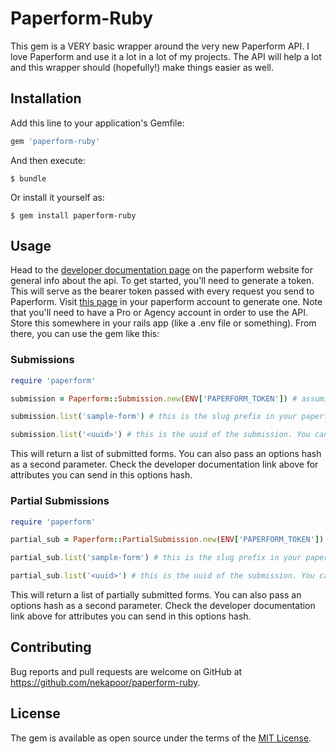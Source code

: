 # Paperform-Ruby

This gem is a VERY basic wrapper around the very new Paperform API. I love Paperform and use it a lot in a lot of my projects. The API will help a lot and this wrapper should (hopefully!) make things easier as well.

## Installation

Add this line to your application's Gemfile:

```ruby
gem 'paperform-ruby'
```

And then execute:

    $ bundle

Or install it yourself as:

    $ gem install paperform-ruby

## Usage

Head to the [developer documentation page](https://paperform.co/developer/api-v1-documentation/) on the paperform website for general info about the api. To get started, you'll need to generate a token. This will serve as the bearer token passed with every request you send to Paperform. Visit [this page](https://paperform.co/account/developer) in your paperform account to generate one. Note that you'll need to have a Pro or Agency account in order to use the API. Store this somewhere in your rails app (like a .env file or something). From there, you can use the gem like this:

### Submissions

```ruby
require 'paperform'

submission = Paperform::Submission.new(ENV['PAPERFORM_TOKEN']) # assuming I stored my paperform token in the env variable PAPERFORM_TOKEN

submission.list('sample-form') # this is the slug prefix in your paperform url. Ie, sample-form.paperform.co.

submission.list('<uuid>') # this is the uuid of the submission. You can find this value for a given submission in your paperform account

```

This will return a list of submitted forms. You can also pass an options hash as a second parameter. Check the developer documentation link above for attributes you can send in this options hash.


### Partial Submissions

```ruby
require 'paperform'

partial_sub = Paperform::PartialSubmission.new(ENV['PAPERFORM_TOKEN']) # assuming I stored my paperform token in the env variable PAPERFORM_TOKEN

partial_sub.list('sample-form') # this is the slug prefix in your paperform url. Ie, sample-form.paperform.co.

partial_sub.list('<uuid>') # this is the uuid of the submission. You can find this value for a given submission in your paperform account

```

This will return a list of partially submitted forms. You can also pass an options hash as a second parameter. Check the developer documentation link above for attributes you can send in this options hash.


## Contributing

Bug reports and pull requests are welcome on GitHub at https://github.com/nekapoor/paperform-ruby.

## License

The gem is available as open source under the terms of the [MIT License](https://opensource.org/licenses/MIT).
